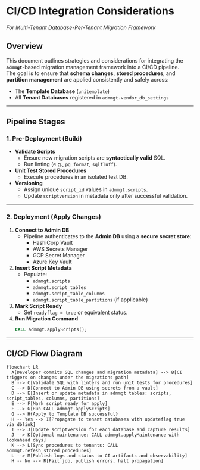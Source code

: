 # CI/CD Integration Considerations  
_For Multi-Tenant Database-Per-Tenant Migration Framework_

## Overview
This document outlines strategies and considerations for integrating the **`admmgt`**-based migration management framework into a CI/CD pipeline.  
The goal is to ensure that **schema changes**, **stored procedures**, and **partition management** are applied consistently and safely across:

- The **Template Database** (`unitemplate`)
- All **Tenant Databases** registered in `admmgt.vendor_db_settings`

---

## Pipeline Stages

### 1. **Pre-Deployment (Build)**
- **Validate Scripts**  
  - Ensure new migration scripts are **syntactically valid** SQL.
  - Run linting (e.g., `pg_format`, `sqlfluff`).
- **Unit Test Stored Procedures**  
  - Execute procedures in an isolated test DB.
- **Versioning**  
  - Assign unique `script_id` values in `admmgt.scripts`.
  - Update `scriptversion` in metadata only after successful validation.

---

### 2. **Deployment (Apply Changes)**
1. **Connect to Admin DB**
   - Pipeline authenticates to the **Admin DB** using a **secure secret store**:
     - HashiCorp Vault  
     - AWS Secrets Manager  
     - GCP Secret Manager  
     - Azure Key Vault  
2. **Insert Script Metadata**
   - Populate:
     - `admmgt.scripts`
     - `admmgt.script_tables`
     - `admmgt.script_table_columns`
     - `admmgt.script_table_partitions` (if applicable)
3. **Mark Script Ready**
   - Set `readyflag = true` or equivalent status.
4. **Run Migration Command**
   ```sql
   CALL admmgt.applyScripts();
   ```

---

## CI/CD Flow Diagram

```mermaid
flowchart LR
  A[Developer commits SQL changes and migration metadata] --> B[CI triggers on changes under the migrations path]
  B --> C[Validate SQL with linters and run unit tests for procedures]
  C --> D[Connect to Admin DB using secrets from a vault]
  D --> E[Insert or update metadata in admmgt tables: scripts, script_tables, columns, partitions]
  E --> F[Mark script ready for apply]
  F --> G[Run CALL admmgt.applyScripts]
  G --> H{Apply to Template DB successful}
  H -- Yes --> I[Propagate to tenant databases with updateflag true via dblink]
  I --> J[Update scriptversion for each database and capture results]
  J --> K[Optional maintenance: CALL admmgt.applyMaintenance with lookahead days]
  K --> L[Sync procedures to tenants: CALL admmgt.refesh_stored_procedures]
  L --> M[Publish logs and status to CI artifacts and observability]
  H -- No --> R[Fail job, publish errors, halt propagation]